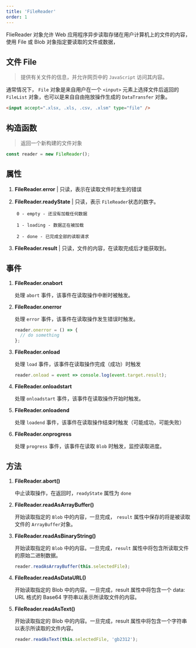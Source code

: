 ```yaml
---
title: 'FileReader'
order: 1
---
```


<Alert>FlieReader 对象允许 Web 应用程序异步读取存储在用户计算机上的文件的内容，使用 File 或 Blob 对象指定要读取的文件或数据，</Alert>

## 文件 File

> 提供有关文件的信息，并允许网页中的 `JavaScript` 访问其内容。

通常情况下， `File` 对象是来自用户在一个 `<input>` 元素上选择文件后返回的 `FileList` 对象，也可以是来自自由拖放操作生成的 `DataTransfer` 对象。

```html
<input accept=".xlsx, .xls, .csv, .xlsm" type="file" />
```

## 构造函数

> 返回一个新构建的文件对象

```js
const reader = new FileReader();
```

## 属性

1. **FileReader.error** | 只读，表示在读取文件时发生的错误

2. **FileReader.readyState** | 只读，表示 `FileReader`状态的数字。

```
    0 - empty - 还没有加载任何数据

    1 - loading - 数据正在被加载

    2 - done - 已完成全部的读取请求
```

3. **FileReader.result** | 只读，文件的内容，在读取完成后才能获取到。

## 事件

1. **FileReader.onabort**

   处理 `abort` 事件，该事件在读取操作中断时被触发。

2. **FileReader.onerror**

   处理 `error` 事件，该事件在读取操作发生错误时触发。

   ```js
   reader.onerror = () => {
     // do something
   };
   ```

3. **FileReader.onload**

   处理 `load` 事件，该事件在读取操作完成（成功）时触发

   ```js
   reader.onload = event => console.log(event.target.result);
   ```

4. **FileReader.onloadstart**

   处理 `onloadstart` 事件，该事件在读取操作开始时触发。

5. **FileReader.onloadend**

   处理 `loadend` 事件，该事件在读取操作结束时触发（可能成功，可能失败）

6. **FileReader.onprogress**

   处理 `progress` 事件，该事件在读取 `Blob` 时触发，监控读取进度。

## 方法

1. **FileReader.abort()**

   中止读取操作，在返回时，`readyState` 属性为 `done`

2. **FileReader.readAsArrayBuffer()**

   开始读取指定的 `Blob` 中的内容，一旦完成， `result` 属性中保存的将是被读取文件的 `ArrayBuffer`对象。

3. **FileReader.readAsBinaryString()**

   开始读取指定的 `Blob` 中的内容。一旦完成，`result` 属性中将包含所读取文件的原始二进制数据。

   ```js
   reader.readAsArrayBuffer(this.selectedFile);
   ```

4. **FileReader.readAsDataURL()**

   开始读取指定的 Blob 中的内容。一旦完成，result 属性中将包含一个 data: URL 格式的 Base64 字符串以表示所读取文件的内容。

5. **FileReader.readAsText()**

   开始读取指定的 Blob 中的内容。一旦完成，result 属性中将包含一个字符串以表示所读取的文件内容。

   ```js
   reader.readAsText(this.selectedFile, 'gb2312');
   ```
